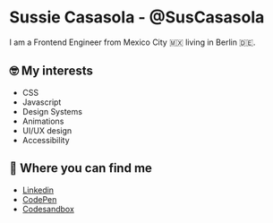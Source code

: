 # Sussie Casasola - @SusCasasola

I am a Frontend Engineer from Mexico City 🇲🇽 living in Berlin 🇩🇪.

## 🤓 My interests
- CSS
- Javascript
- Design Systems
- Animations
- UI/UX design
- Accessibility

## 📍 Where you can find me
- [Linkedin](https://www.linkedin.com/in/suscasasola/)
- [CodePen](https://codepen.io/SusCasasola)
- [Codesandbox](https://codesandbox.io/u/SusCasasola)
